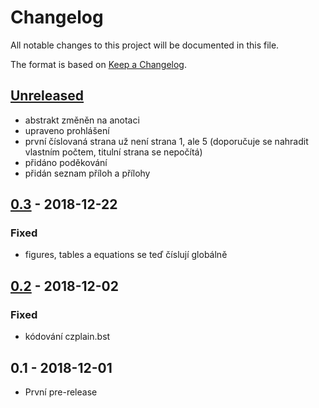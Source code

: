 # Changelog
All notable changes to this project will be documented in this file.

The format is based on [Keep a Changelog](https://keepachangelog.com/en/1.0.0/).

## [Unreleased]
- abstrakt změněn na anotaci
- upraveno prohlášení
- první číslovaná strana už není strana 1, ale 5 (doporučuje se nahradit
vlastním počtem, titulní strana se nepočítá)
- přidáno poděkování
- přidán seznam příloh a přílohy

## [0.3] - 2018-12-22
### Fixed
- figures, tables a equations se teď číslují globálně

## [0.2] - 2018-12-02
### Fixed
- kódování czplain.bst

## 0.1 - 2018-12-01
- První pre-release

[Unreleased]: https://github.com/sorashi/latex-maturitni-prace/compare/v0.3...HEAD
[0.3]: https://github.com/sorashi/latex-maturitni-prace/compare/v0.2...v0.3
[0.2]: https://github.com/sorashi/latex-maturitni-prace/compare/v0.1...v0.2
